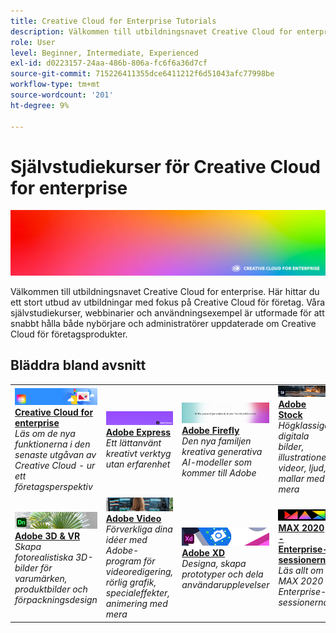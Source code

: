 ```yaml
---
title: Creative Cloud for Enterprise Tutorials
description: Välkommen till utbildningsnavet Creative Cloud for enterprise
role: User
level: Beginner, Intermediate, Experienced
exl-id: d0223157-24aa-486b-806a-fc6f6a36d7cf
source-git-commit: 715226411355dce6411212f6d51043afc77998be
workflow-type: tm+mt
source-wordcount: '201'
ht-degree: 9%

---
```


# Självstudiekurser för Creative Cloud for enterprise

![Creative Cloud Hero Image](assets/hero_cce.jpg)

Välkommen till utbildningsnavet Creative Cloud for enterprise. Här hittar du ett stort utbud av utbildningar med fokus på Creative Cloud för företag. Våra självstudiekurser, webbinarier och användningsexempel är utformade för att snabbt hålla både nybörjare och administratörer uppdaterade om Creative Cloud för företagsprodukter.

## Bläddra bland avsnitt

<table style="table-layout:fixed">
<tr>
  <td>
    <a href="cce/overview-cce.md">
      <img alt="Creative Cloud for enterprise" src="assets/CCEbanner.png" />
    </a>
    <div>
   <a href="cce/overview-cce.md"><strong>Creative Cloud for enterprise</strong></a>
    </div>
    <em>Läs om de nya funktionerna i den senaste utgåvan av Creative Cloud - ur ett företagsperspektiv</em>
    <br>
  </td>
  <td>
    <a href="express/overview-express.md">
      <img alt="Adobe Express" src="assets/Express.png" />
    </a>
    <div>
   <a href="express/overview-express.md"><strong>Adobe Express</strong></a>
    </div>
    <em>Ett lättanvänt kreativt verktyg utan erfarenhet</em>
    <br>
  </td>
  <td>
    <a href="firefly/overview-firefly.md">
      <img alt="Adobe Firefly" src="assets/firefly.png" />
    </a>
    <div>
   <a href="firefly/overview-firefly.md"><strong>Adobe Firefly</strong></a>
    </div>
    <em>Den nya familjen kreativa generativa AI-modeller som kommer till Adobe</em>
    <br>
  </td>
  <td>
    <a href="stock/overview-stock.md">
      <img alt="Adobe Stock" src="assets/Stock.jpg" />
    </a>
    <div>
   <a href="stock/overview-stock.md"><strong>Adobe Stock</strong></a>
    </div>
    <em>Högklassiga digitala bilder, illustrationer, videor, ljud, mallar med mera</em>
    <br>
  </td>
</tr>
  <td>
   <a href="3di/overview-3di.md">
      <img alt="Adobe 3D &amp; VR" src="assets/Dimenio.jpg" />
    </a>
    <div>
   <a href="3di/overview-3di.md"><strong>Adobe 3D &amp; VR</strong></a>
    </div>
    <em>Skapa fotorealistiska 3D-bilder för varumärken, produktbilder och förpackningsdesign</em>
    <br>
  </td>
  <td>
  <a href="dva/overview-dva.md">
      <img alt="Adobe Video" src="assets/CCEbanner-DVA.png" />
    </a>
    <div>
   <a href="dva/overview-dva.md"><strong>Adobe Video</strong></a>
    </div>
    <em>Förverkliga dina idéer med Adobe-program för videoredigering, rörlig grafik, specialeffekter, animering med mera</em>
    <br>
  </td>
  <td>
    <a href="xd/overview-xd.md">
      <img alt="Adobe XD" src="assets/XD.jpg" />
    </a>
    <div>
   <a href="xd/overview-xd.md"><strong>Adobe XD</strong></a>
    </div>
    <em>Designa, skapa prototyper och dela användarupplevelser</em>
    <br>
  </td>
  <td>
    <a href="max2020/overview-max.md">
      <img alt="MAX 2020 - Enterprise-sessionerna" src="assets/MAX.jpg" />
    </a>
    <div>
   <a href="max2020/overview-max.md"><strong>MAX 2020 - Enterprise-sessionerna</strong></a>
    </div>
    <em>Läs allt om MAX 2020 Enterprise-sessionerna</em>
    <br>
  </td>
</tr>
</table>
